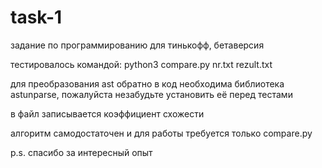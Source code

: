 # task-1
задание по программированию для тинькофф, бетаверсия

тестировалось командой:
 python3 compare.py nr.txt rezult.txt

для преобразования ast обратно в код необходима библиотека astunparse, пожалуйста незабудьте установить её перед тестами

в файл записывается коэффициент схожести

алгоритм самодостаточен и для работы требуется только compare.py

p.s. спасибо за интересный опыт
